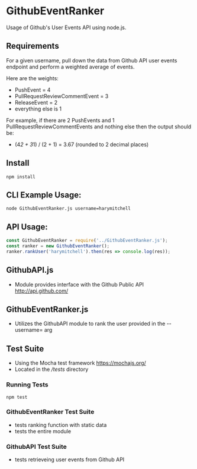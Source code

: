 # GithubEventRanker
Usage of Github's User Events API using node.js.

## Requirements
For a given username, pull down the data from Github API user events endpoint and perform a weighted average of events. 

Here are the weights:
- PushEvent = 4
- PullRequestReviewCommentEvent = 3
- ReleaseEvent = 2
- everything else is 1

For example, if there are 2 PushEvents and 1 PullRequestReviewCommentEvents and nothing else then the output should be: 
- (4*2 + 3*1) / (2 + 1) = 3.67 (rounded to 2 decimal places)

## Install
```
npm install
```

## CLI Example Usage:
```
node GithubEventRanker.js username=harymitchell
```

## API Usage:
```javascript
const GithubEventRanker = require('../GithubEventRanker.js');
const ranker = new GithubEventRanker();
ranker.rankUser('harymitchell').then(res => console.log(res));
```

## GithubAPI.js
- Module provides interface with the Github Public API http://api.github.com/

## GithubEventRanker.js
- Utilizes the GithubAPI module to rank the user provided in the --username= arg

## Test Suite
- Using the Mocha test framework https://mochajs.org/
- Located in the */tests* directory

### Running Tests
```
npm test
```

### GithubEventRanker Test Suite 
- tests ranking function with static data
- tests the entire module 

### GithubAPI Test Suite  
- tests retrieveing user events from Github API

